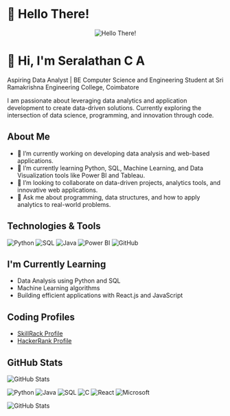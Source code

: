 # 👋 Hello There!

<p align="center">
  <img src="https://cdn.pixabay.com/animation/2023/01/10/02/01/02-01-09-475_512.gif" alt="Hello There!" />
</p>



# 👋 Hi, I'm Seralathan C A

Aspiring Data Analyst | BE Computer Science and Engineering Student at Sri Ramakrishna Engineering College, Coimbatore

I am passionate about leveraging data analytics and application development to create data-driven solutions. Currently exploring the intersection of data science, programming, and innovation through code.

## About Me

- 🔭 I’m currently working on developing data analysis and web-based applications.
- 🌱 I’m currently learning Python, SQL, Machine Learning, and Data Visualization tools like Power BI and Tableau.
- 👯 I’m looking to collaborate on data-driven projects, analytics tools, and innovative web applications.
- 💬 Ask me about programming, data structures, and how to apply analytics to real-world problems.

## Technologies & Tools
![Python](https://img.shields.io/badge/-Python-black?style=flat-square&logo=python)
![SQL](https://img.shields.io/badge/-SQL-black?style=flat-square&logo=mysql)
![Java](https://img.shields.io/badge/-Java-black?style=flat-square&logo=java)
![Power BI](https://img.shields.io/badge/-Power%20BI-black?style=flat-square&logo=powerbi)
![GitHub](https://img.shields.io/badge/-GitHub-black?style=flat-square&logo=github)

## I'm Currently Learning
- Data Analysis using Python and SQL
- Machine Learning algorithms
- Building efficient applications with React.js and JavaScript

## Coding Profiles
- [SkillRack Profile](http://www.skillrack.com/profile/445592/80361324bc20efd54dfb125a86f0087f7c5d1bf6)
- [HackerRank Profile](#)

## GitHub Stats
![GitHub Stats](https://github-readme-stats.vercel.app/api?username=SERAN05&show_icons=true&theme=radical)

![Python](https://img.shields.io/badge/-Python-black?style=flat-square&logo=python)
![Java](https://img.shields.io/badge/-Java-black?style=flat-square&logo=java)
![SQL](https://img.shields.io/badge/-SQL-black?style=flat-square&logo=mysql)
![C](https://img.shields.io/badge/-C-black?style=flat-square&logo=c)
![React](https://img.shields.io/badge/-React-black?style=flat-square&logo=react)
![Microsoft](https://img.shields.io/badge/-Microsoft-black?style=flat-square&logo=microsoft)

![GitHub Stats](https://github-readme-stats.vercel.app/api?username=Seralathan-CA&show_icons=true&theme=radical)
